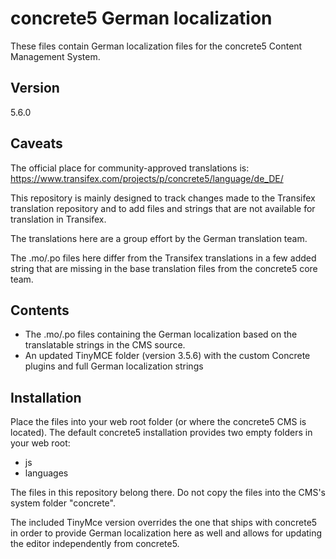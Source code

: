 # concrete5 German localization

These files contain German localization files for the concrete5 Content Management System.

## Version

5.6.0

## Caveats

The official place for community-approved translations is:
https://www.transifex.com/projects/p/concrete5/language/de_DE/

This repository is mainly designed to track changes made to the Transifex translation repository and to add files and strings that are not available for translation in Transifex.

The translations here are a group effort by the German translation team.

The .mo/.po files here differ from the Transifex translations in a few added string that are missing in the base translation files from the concrete5 core team.

## Contents

- The .mo/.po files containing the German localization based on the translatable strings in the CMS source.
- An updated TinyMCE folder (version 3.5.6) with the custom Concrete plugins and full German localization strings

## Installation

Place the files into your web root folder (or where the concrete5 CMS is located).
The default concrete5 installation provides two empty folders in your web root:
- js
- languages

The files in this repository belong there.
Do not copy the files into the CMS's system folder "concrete".

The included TinyMce version overrides the one that ships with concrete5 in order to provide German localization here as well and allows for updating the editor independently from concrete5.

